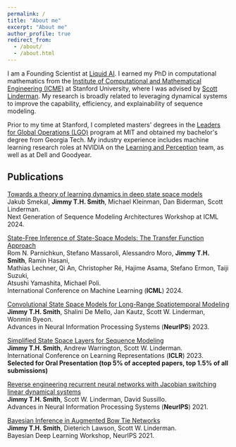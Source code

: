```yaml
---
permalink: /
title: "About me"
excerpt: "About me"
author_profile: true
redirect_from: 
  - /about/
  - /about.html
---
```


I am a Founding Scientist at [Liquid AI](https://www.liquid.ai/). I earned my PhD in computational mathematics from the [Institute of Computational and Mathematical Engineering (ICME)](https://icme.stanford.edu/) at Stanford University, where I was advised by [Scott Linderman](https://web.stanford.edu/~swl1/). My research is broadly related to leveraging dynamical systems to improve the capability, efficiency, and explainability of sequence modeling.

Prior to my time at Stanford, I completed masters' degrees in the [Leaders for Global Operations (LGO)](https://lgo.mit.edu/) program at MIT and obtained my bachelor's degree from Georgia Tech. My industry experience includes machine learning research roles at NVIDIA on the [Learning and Perception](https://research.nvidia.com/labs/lpr/) team, as well as at Dell and Goodyear. 


## Publications

[Towards a theory of learning dynamics in deep state space models](https://openreview.net/forum?id=fbqmZND1ze) \
Jakub Smekal, **Jimmy T.H. Smith**, Michael Kleinman, Dan Biderman, Scott Linderman. \
Next Generation of Sequence Modeling Architectures Workshop at ICML 2024.

[State-Free Inference of State-Space Models: The Transfer Function Approach](https://arxiv.org/abs/2405.06147)\
Rom N. Parnichkun, Stefano Massaroli, Alessandro Moro, **Jimmy T.H. Smith**, Ramin Hasani,\
Mathias Lechner, Qi An, Christopher Ré, Hajime Asama, Stefano Ermon, Taiji Suzuki, \
Atsushi Yamashita, Michael Poli. \
International Conference on Machine Learning (**ICML**) 2024.

[Convolutional State Space Models for Long-Range Spatiotemporal Modeling](https://arxiv.org/abs/2310.19694)\
**Jimmy T.H. Smith**, Shalini De Mello, Jan Kautz, Scott W. Linderman, Wonmin Byeon.\
Advances in Neural Information Processing Systems (**NeurIPS**) 2023.

[Simplified State Space Layers for Sequence Modeling](https://arxiv.org/abs/2208.04933)\
**Jimmy T.H. Smith**, Andrew Warrington, Scott W. Linderman. \
International Conference on Learning Representations (**ICLR**) 2023. \
**Selected for Oral Presentation (top 5% of accepted papers, top 1.5% of all submissions)**

[Reverse engineering recurrent neural networks with Jacobian switching linear dynamical systems](https://arxiv.org/abs/2111.01256)\
**Jimmy T.H. Smith**, Scott W. Linderman, David Sussillo. \
Advances in Neural Information Processing Systems (**NeurIPS**) 2021.

[Bayesian Inference in Augmented Bow Tie Networks](http://bayesiandeeplearning.org/2021/papers/61.pdf)\
**Jimmy T.H. Smith**, Dieterich Lawson, Scott W. Linderman. \
Bayesian Deep Learning Workshop, NeurIPS 2021.



